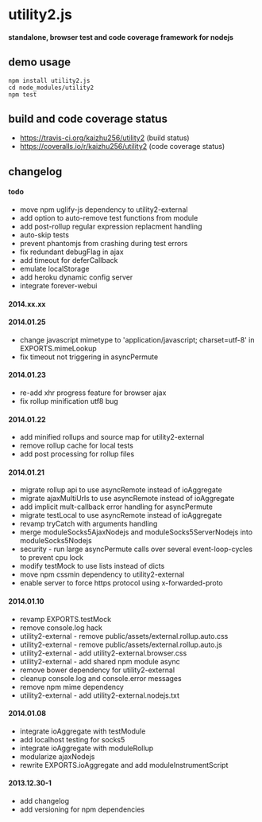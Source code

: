 # utility2.js
#### standalone, browser test and code coverage framework for nodejs

## demo usage
```
npm install utility2.js
cd node_modules/utility2
npm test
```

## build and code coverage status
* https://travis-ci.org/kaizhu256/utility2 (build status)
* https://coveralls.io/r/kaizhu256/utility2 (code coverage status)

## changelog
#### todo
* move npm uglify-js dependency to utility2-external
* add option to auto-remove test functions from module
* add post-rollup regular expression replacment handling
* auto-skip tests
* prevent phantomjs from crashing during test errors
* fix redundant debugFlag in ajax
* add timeout for deferCallback
* emulate localStorage
* add heroku dynamic config server
* integrate forever-webui

#### 2014.xx.xx

#### 2014.01.25
* change javascript mimetype to 'application/javascript; charset=utf-8' in EXPORTS.mimeLookup
* fix timeout not triggering in asyncPermute

#### 2014.01.23
* re-add xhr progress feature for browser ajax
* fix rollup minification utf8 bug

#### 2014.01.22
* add minified rollups and source map for utility2-external
* remove rollup cache for local tests
* add post processing for rollup files

#### 2014.01.21
* migrate rollup api to use asyncRemote instead of ioAggregate
* migrate ajaxMultiUrls to use asyncRemote instead of ioAggregate
* add implicit mult-callback error handling for asyncPermute
* migrate testLocal to use asyncRemote instead of ioAggregate
* revamp tryCatch with arguments handling
* merge moduleSocks5AjaxNodejs and moduleSocks5ServerNodejs into moduleSocks5Nodejs
* security - run large asyncPermute calls over several event-loop-cycles to prevent cpu lock
* modify testMock to use lists instead of dicts
* move npm cssmin dependency to utility2-external
* enable server to force https protocol using x-forwarded-proto

#### 2014.01.10
* revamp EXPORTS.testMock
* remove console.log hack
* utility2-external - remove public/assets/external.rollup.auto.css
* utility2-external - remove public/assets/external.rollup.auto.js
* utility2-external - add utility2-external.browser.css
* utility2-external - add shared npm module async
* remove bower dependency for utility2-external
* cleanup console.log and console.error messages
* remove npm mime dependency
* utility2-external - add utility2-external.nodejs.txt

#### 2014.01.08
* integrate ioAggregate with testModule
* add localhost testing for socks5
* integrate ioAggregate with moduleRollup
* modularize ajaxNodejs
* rewrite EXPORTS.ioAggregate and add moduleInstrumentScript

#### 2013.12.30-1
* add changelog
* add versioning for npm dependencies
